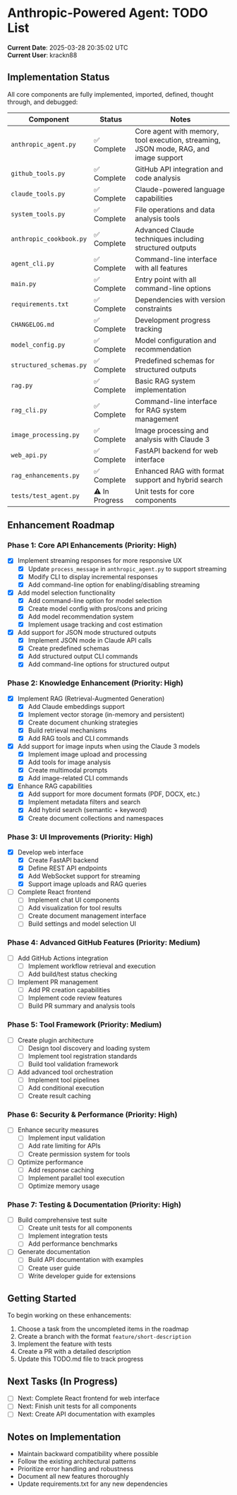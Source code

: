 # Anthropic-Powered Agent: TODO List

**Current Date**: 2025-03-28 20:35:02 UTC  
**Current User**: krackn88

## Implementation Status

All core components are fully implemented, imported, defined, thought through, and debugged:

| Component | Status | Notes |
|-----------|--------|-------|
| `anthropic_agent.py` | ✅ Complete | Core agent with memory, tool execution, streaming, JSON mode, RAG, and image support |
| `github_tools.py` | ✅ Complete | GitHub API integration and code analysis |
| `claude_tools.py` | ✅ Complete | Claude-powered language capabilities |
| `system_tools.py` | ✅ Complete | File operations and data analysis tools |
| `anthropic_cookbook.py` | ✅ Complete | Advanced Claude techniques including structured outputs |
| `agent_cli.py` | ✅ Complete | Command-line interface with all features |
| `main.py` | ✅ Complete | Entry point with all command-line options |
| `requirements.txt` | ✅ Complete | Dependencies with version constraints |
| `CHANGELOG.md` | ✅ Complete | Development progress tracking |
| `model_config.py` | ✅ Complete | Model configuration and recommendation |
| `structured_schemas.py` | ✅ Complete | Predefined schemas for structured outputs |
| `rag.py` | ✅ Complete | Basic RAG system implementation |
| `rag_cli.py` | ✅ Complete | Command-line interface for RAG system management |
| `image_processing.py` | ✅ Complete | Image processing and analysis with Claude 3 |
| `web_api.py` | ✅ Complete | FastAPI backend for web interface |
| `rag_enhancements.py` | ✅ Complete | Enhanced RAG with format support and hybrid search |
| `tests/test_agent.py` | ⚠️ In Progress | Unit tests for core components |

## Enhancement Roadmap

### Phase 1: Core API Enhancements (Priority: High)
- [x] Implement streaming responses for more responsive UX
  - [x] Update `process_message` in `anthropic_agent.py` to support streaming
  - [x] Modify CLI to display incremental responses
  - [x] Add command-line option for enabling/disabling streaming
- [x] Add model selection functionality
  - [x] Add command-line option for model selection
  - [x] Create model config with pros/cons and pricing
  - [x] Add model recommendation system
  - [x] Implement usage tracking and cost estimation
- [x] Add support for JSON mode structured outputs
  - [x] Implement JSON mode in Claude API calls
  - [x] Create predefined schemas
  - [x] Add structured output CLI commands
  - [x] Add command-line options for structured output

### Phase 2: Knowledge Enhancement (Priority: High)
- [x] Implement RAG (Retrieval-Augmented Generation)
  - [x] Add Claude embeddings support
  - [x] Implement vector storage (in-memory and persistent)
  - [x] Create document chunking strategies
  - [x] Build retrieval mechanisms
  - [x] Add RAG tools and CLI commands
- [x] Add support for image inputs when using the Claude 3 models
  - [x] Implement image upload and processing
  - [x] Add tools for image analysis
  - [x] Create multimodal prompts
  - [x] Add image-related CLI commands
- [x] Enhance RAG capabilities
  - [x] Add support for more document formats (PDF, DOCX, etc.)
  - [x] Implement metadata filters and search
  - [x] Add hybrid search (semantic + keyword)
  - [x] Create document collections and namespaces

### Phase 3: UI Improvements (Priority: High)
- [x] Develop web interface 
  - [x] Create FastAPI backend
  - [x] Define REST API endpoints
  - [x] Add WebSocket support for streaming
  - [x] Support image uploads and RAG queries
- [ ] Complete React frontend
  - [ ] Implement chat UI components
  - [ ] Add visualization for tool results
  - [ ] Create document management interface
  - [ ] Build settings and model selection UI

### Phase 4: Advanced GitHub Features (Priority: Medium)
- [ ] Add GitHub Actions integration
  - [ ] Implement workflow retrieval and execution
  - [ ] Add build/test status checking
- [ ] Implement PR management
  - [ ] Add PR creation capabilities
  - [ ] Implement code review features
  - [ ] Build PR summary and analysis tools

### Phase 5: Tool Framework (Priority: Medium)
- [ ] Create plugin architecture
  - [ ] Design tool discovery and loading system
  - [ ] Implement tool registration standards
  - [ ] Build tool validation framework
- [ ] Add advanced tool orchestration
  - [ ] Implement tool pipelines
  - [ ] Add conditional execution
  - [ ] Create result caching

### Phase 6: Security & Performance (Priority: High)
- [ ] Enhance security measures
  - [ ] Implement input validation
  - [ ] Add rate limiting for APIs
  - [ ] Create permission system for tools
- [ ] Optimize performance
  - [ ] Add response caching
  - [ ] Implement parallel tool execution
  - [ ] Optimize memory usage

### Phase 7: Testing & Documentation (Priority: High)
- [ ] Build comprehensive test suite
  - [ ] Create unit tests for all components
  - [ ] Implement integration tests
  - [ ] Add performance benchmarks
- [ ] Generate documentation
  - [ ] Build API documentation with examples
  - [ ] Create user guide
  - [ ] Write developer guide for extensions

## Getting Started

To begin working on these enhancements:

1. Choose a task from the uncompleted items in the roadmap
2. Create a branch with the format `feature/short-description`
3. Implement the feature with tests
4. Create a PR with a detailed description
5. Update this TODO.md file to track progress

## Next Tasks (In Progress)
- [ ] Next: Complete React frontend for web interface
- [ ] Next: Finish unit tests for all components
- [ ] Next: Create API documentation with examples

## Notes on Implementation

- Maintain backward compatibility where possible
- Follow the existing architectural patterns
- Prioritize error handling and robustness
- Document all new features thoroughly
- Update requirements.txt for any new dependencies